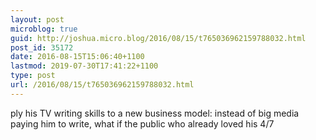 ```yaml
---
layout: post
microblog: true
guid: http://joshua.micro.blog/2016/08/15/t765036962159788032.html
post_id: 35172
date: 2016-08-15T15:06:40+1100
lastmod: 2019-07-30T17:41:22+1100
type: post
url: /2016/08/15/t765036962159788032.html
---
```

ply his TV writing skills to a new business model: instead of big media paying him to write, what if the public who already loved his 4/7
